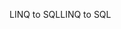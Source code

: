 <span data-ttu-id="3498d-101">LINQ to SQL</span><span class="sxs-lookup"><span data-stu-id="3498d-101">LINQ to SQL</span></span>